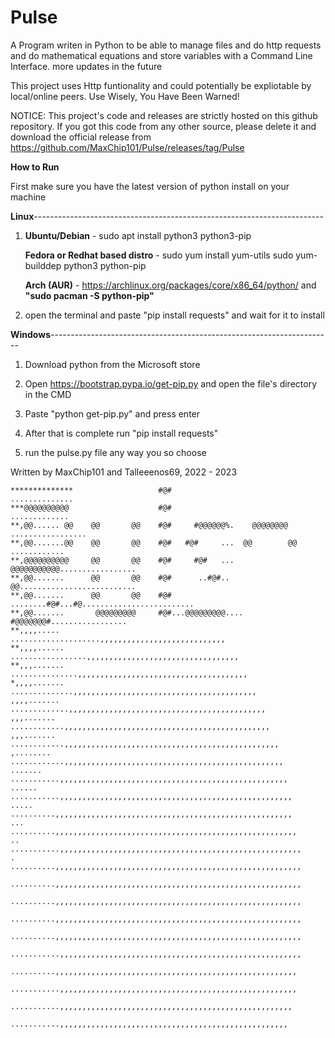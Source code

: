 # Pulse
A Program writen in Python to be able to manage files and do http requests and do mathematical equations and store variables with a Command Line Interface. more updates in the future

This project uses Http funtionality and could potentially be expliotable by local/online peers. Use Wisely, You Have Been Warned!

NOTICE: This project's code and releases are strictly hosted on this github repository. If you got this code from any other source, please delete it and download the official release from https://github.com/MaxChip101/Pulse/releases/tag/Pulse

**How to Run**

First make sure you have the latest version of python install on your machine

**Linux**------------------------------------------------------------------------

1. 
   **Ubuntu/Debian** - sudo apt install python3 python3-pip

   **Fedora or Redhat based distro** -  sudo yum install yum-utils sudo yum-builddep python3 python-pip

   **Arch (AUR)** - https://archlinux.org/packages/core/x86_64/python/ and **"sudo pacman -S python-pip"**
   
2. 
   open the terminal and paste "pip install requests" and wait for it to install

**Windows**----------------------------------------------------------------------

1. Download python from the Microsoft store

2. Open https://bootstrap.pypa.io/get-pip.py and open the file's directory in the CMD

3. Paste "python get-pip.py" and press enter

4. After that is complete run "pip install requests"

5. run the pulse.py file any way you so choose


Written by MaxChip101 and Talleeenos69, 2022 - 2023

    **************                   #@#                              ..............
    ***@@@@@@@@@@                    #@#                               .............
    **,@@...... @@    @@       @@    #@#     #@@@@@@%.    @@@@@@@@ .................
    **,@@.......@@    @@       @@    #@#   #@#     ...  @@        @@    ............
    **,@@@@@@@@@@     @@       @@    #@#     #@#   ...  @@@@@@@@@@@.................
    **,@@.......      @@       @@    #@#      ..#@#..   @@..........................
    **,@@.......      @@       @@    #@#   ........#@#...#@.........................
    **,@@.......       @@@@@@@@@     #@#...@@@@@@@@@....  #@@@@@@@#.................
    **,,,,.....                     ....................,,,,,,,,,,,,,,,,,,,,,,,,,,,,
    **,,,,......                 .................,,,,,,,,,,,,,,,,,,,,,,,,,,,,,,,,,,
    **,,,.......               ...............,,,,,,,,,,,,,,,,,,,,,,,,,,,,,,,,,,,,,,
    *,,,,.......             ..............,,,,,,,,,,,,,,,,,,,,,,,,,,,,,,,,,,,,,,,,,
    ,,,,.......            .............,,,,,,,,,,,,,,,,,,,,,,,,,,,,,,,,,,,,,,,,,,,,
    ,,,.......            ............,,,,,,,,,,,,,,,,,,,,,,,,,,,,,,,,,,,,,,,,,,,,,,
    ,,,.......          ............,,,,,,,,,,,,,,,,,,,,,,,,,,,,,,,,,,,,,,,,,,,,,,,,
    ,........          ............,,,,,,,,,,,,,,,,,,,,,,,,,,,,,,,,,,,,,,,,,,,,,,,,,
    .......           ...........,,,,,,,,,,,,,,,,,,,,,,,,,,,,,,,,,,,,,,,,,,,,,,,,,,,
    ......           ...........,,,,,,,,,,,,,,,,,,,,,,,,,,,,,,,,,,,,,,,,,,,,,,,,,,,,
    .....            ..........,,,,,,,,,,,,,,,,,,,,,,,,,,,,,,,,,,,,,,,,,,,,,,,,,,,,,
    ...             ..........,,,,,,,,,,,,,,,,,,,,,,,,,,,,,,,,,,,,,,,,,,,,,,,,,,,,,,
    ..             ...........,,,,,,,,,,,,,,,,,,,,,,,,,,,,,,,,,,,,,,,,,,,,,,,,,,,,,,
    .              ..........,,,,,,,,,,,,,,,,,,,,,,,,,,,,,,,,,,,,,,,,,,,,,,,,,,,,,,,
                   ..........,,,,,,,,,,,,,,,,,,,,,,,,,,,,,,,,,,,,,,,,,,,,,,,,,,,,,,,
                   ..........,,,,,,,,,,,,,,,,,,,,,,,,,,,,,,,,,,,,,,,,,,,,,,,,,,,,,,,
                   ..........,,,,,,,,,,,,,,,,,,,,,,,,,,,,,,,,,,,,,,,,,,,,,,,,,,,,,,,
                   ..........,,,,,,,,,,,,,,,,,,,,,,,,,,,,,,,,,,,,,,,,,,,,,,,,,,,,,,,
                   ...........,,,,,,,,,,,,,,,,,,,,,,,,,,,,,,,,,,,,,,,,,,,,,,,,,,,,,,
                    ..........,,,,,,,,,,,,,,,,,,,,,,,,,,,,,,,,,,,,,,,,,,,,,,,,,,,,,,
                    ...........,,,,,,,,,,,,,,,,,,,,,,,,,,,,,,,,,,,,,,,,,,,,,,,,,,,,,
                     ...........,,,,,,,,,,,,,,,,,,,,,,,,,,,,,,,,,,,,,,,,,,,,,,,,,,,,
                      ...........,,,,,,,,,,,,,,,,,,,,,,,,,,,,,,,,,,,,,,,,,,,,,,,,,,,
